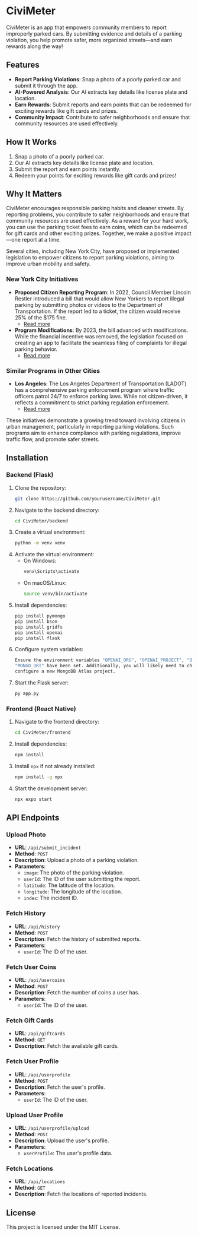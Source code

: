 # CiviMeter

CiviMeter is an app that empowers community members to report improperly parked cars. By submitting evidence and details of a parking violation, you help promote safer, more organized streets—and earn rewards along the way!

## Features

- **Report Parking Violations**: Snap a photo of a poorly parked car and submit it through the app.
- **AI-Powered Analysis**: Our AI extracts key details like license plate and location.
- **Earn Rewards**: Submit reports and earn points that can be redeemed for exciting rewards like gift cards and prizes.
- **Community Impact**: Contribute to safer neighborhoods and ensure that community resources are used effectively.

## How It Works

1. Snap a photo of a poorly parked car.
2. Our AI extracts key details like license plate and location.
3. Submit the report and earn points instantly.
4. Redeem your points for exciting rewards like gift cards and prizes!

## Why It Matters

CiviMeter encourages responsible parking habits and cleaner streets. By reporting problems, you contribute to safer neighborhoods and ensure that community resources are used effectively. As a reward for your hard work, you can use the parking ticket fees to earn coins, which can be redeemed for gift cards and other exciting prizes. Together, we make a positive impact—one report at a time.

Several cities, including New York City, have proposed or implemented legislation to empower citizens to report parking violations, aiming to improve urban mobility and safety.

### New York City Initiatives

- **Proposed Citizen Reporting Program**: In 2022, Council Member Lincoln Restler introduced a bill that would allow New Yorkers to report illegal parking by submitting photos or videos to the Department of Transportation. If the report led to a ticket, the citizen would receive 25% of the $175 fine.
  - [Read more](https://www.westsidespirit.com/news/bill-would-allow-new-yorkers-to-report-parking-violations-YC2235320)
- **Program Modifications**: By 2023, the bill advanced with modifications. While the financial incentive was removed, the legislation focused on creating an app to facilitate the seamless filing of complaints for illegal parking behavior.
  - [Read more](https://nyc.streetsblog.org/2023/03/03/breaking-citizen-reporting-bill-moves-forward-but-in-a-watered-down-form)

### Similar Programs in Other Cities

- **Los Angeles**: The Los Angeles Department of Transportation (LADOT) has a comprehensive parking enforcement program where traffic officers patrol 24/7 to enforce parking laws. While not citizen-driven, it reflects a commitment to strict parking regulation enforcement.
  - [Read more](https://ladotparking.org/parking-enforcement/)

These initiatives demonstrate a growing trend toward involving citizens in urban management, particularly in reporting parking violations. Such programs aim to enhance compliance with parking regulations, improve traffic flow, and promote safer streets.

## Installation

### Backend (Flask)

1. Clone the repository:
   ```sh
   git clone https://github.com/yourusername/CiviMeter.git
   ```
2. Navigate to the backend directory:
   ```sh
   cd CiviMeter/backend
   ```
3. Create a virtual environment:
   ```sh
   python -m venv venv
   ```
4. Activate the virtual environment:
   - On Windows:
     ```sh
     venv\Scripts\activate
     ```
   - On macOS/Linux:
     ```sh
     source venv/bin/activate
     ```
5. Install dependencies:
   ```sh
   pip install pymongo
   pip install bson
   pip install gridfs
   pip install openai
   pip install flask
   ```
6. Configure system variables:
   ```sh
   Ensure the environment variables "OPENAI_ORG", "OPENAI_PROJECT", "OPENAI_API_KEY",
   "MONGO_URI" have been set. Additionally, you will likely need to change the host IP and/or       
   configure a new MongoDB Atlas project.
   ```
7. Start the Flask server:
   ```sh
   py app.py
   ```

### Frontend (React Native)

1. Navigate to the frontend directory:
   ```sh
   cd CiviMeter/frontend
   ```
2. Install dependencies:
   ```sh
   npm install
   ```
3. Install `npx` if not already installed:
   ```sh
   npm install -g npx
   ```
4. Start the development server:
   ```sh
   npx expo start
   ```

## API Endpoints

### Upload Photo

- **URL**: `/api/submit_incident`
- **Method**: `POST`
- **Description**: Upload a photo of a parking violation.
- **Parameters**:
  - `image`: The photo of the parking violation.
  - `userId`: The ID of the user submitting the report.
  - `latitude`: The latitude of the location.
  - `longitude`: The longitude of the location.
  - `index`: The incident ID.

### Fetch History

- **URL**: `/api/history`
- **Method**: `POST`
- **Description**: Fetch the history of submitted reports.
- **Parameters**:
  - `userId`: The ID of the user.

### Fetch User Coins

- **URL**: `/api/usercoins`
- **Method**: `POST`
- **Description**: Fetch the number of coins a user has.
- **Parameters**:
  - `userId`: The ID of the user.

### Fetch Gift Cards

- **URL**: `/api/giftcards`
- **Method**: `GET`
- **Description**: Fetch the available gift cards.

### Fetch User Profile

- **URL**: `/api/userprofile`
- **Method**: `POST`
- **Description**: Fetch the user's profile.
- **Parameters**:
  - `userId`: The ID of the user.

### Upload User Profile

- **URL**: `/api/userprofile/upload`
- **Method**: `POST`
- **Description**: Upload the user's profile.
- **Parameters**:
  - `userProfile`: The user's profile data.

### Fetch Locations

- **URL**: `/api/locations`
- **Method**: `GET`
- **Description**: Fetch the locations of reported incidents.

## License

This project is licensed under the MIT License.
